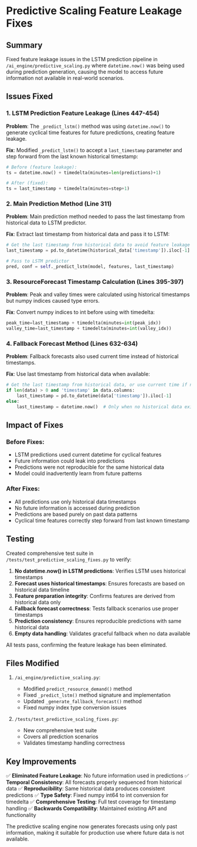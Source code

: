 # Predictive Scaling Feature Leakage Fixes

## Summary

Fixed feature leakage issues in the LSTM prediction pipeline in `/ai_engine/predictive_scaling.py` where `datetime.now()` was being used during prediction generation, causing the model to access future information not available in real-world scenarios.

## Issues Fixed

### 1. LSTM Prediction Feature Leakage (Lines 447-454)

**Problem**: The `_predict_lstm()` method was using `datetime.now()` to generate cyclical time features for future predictions, creating feature leakage.

**Fix**: Modified `_predict_lstm()` to accept a `last_timestamp` parameter and step forward from the last known historical timestamp:

```python
# Before (feature leakage):
ts = datetime.now() + timedelta(minutes=len(predictions)+1)

# After (fixed):
ts = last_timestamp + timedelta(minutes=step+1)
```

### 2. Main Prediction Method (Line 311)

**Problem**: Main prediction method needed to pass the last timestamp from historical data to LSTM predictor.

**Fix**: Extract last timestamp from historical data and pass it to LSTM:

```python
# Get the last timestamp from historical data to avoid feature leakage
last_timestamp = pd.to_datetime(historical_data['timestamp']).iloc[-1]

# Pass to LSTM predictor
pred, conf = self._predict_lstm(model, features, last_timestamp)
```

### 3. ResourceForecast Timestamp Calculation (Lines 395-397)

**Problem**: Peak and valley times were calculated using historical timestamps but numpy indices caused type errors.

**Fix**: Convert numpy indices to int before using with timedelta:

```python
peak_time=last_timestamp + timedelta(minutes=int(peak_idx))
valley_time=last_timestamp + timedelta(minutes=int(valley_idx))
```

### 4. Fallback Forecast Method (Lines 632-634)

**Problem**: Fallback forecasts also used current time instead of historical timestamps.

**Fix**: Use last timestamp from historical data when available:

```python
# Get the last timestamp from historical data, or use current time if no data
if len(data) > 0 and 'timestamp' in data.columns:
    last_timestamp = pd.to_datetime(data['timestamp']).iloc[-1]
else:
    last_timestamp = datetime.now()  # Only when no historical data exists
```

## Impact of Fixes

### Before Fixes:
- LSTM predictions used current datetime for cyclical features
- Future information could leak into predictions
- Predictions were not reproducible for the same historical data
- Model could inadvertently learn from future patterns

### After Fixes:
- All predictions use only historical data timestamps
- No future information is accessed during prediction
- Predictions are based purely on past data patterns
- Cyclical time features correctly step forward from last known timestamp

## Testing

Created comprehensive test suite in `/tests/test_predictive_scaling_fixes.py` to verify:

1. **No datetime.now() in LSTM predictions**: Verifies LSTM uses historical timestamps
2. **Forecast uses historical timestamps**: Ensures forecasts are based on historical data timeline
3. **Feature preparation integrity**: Confirms features are derived from historical data only
4. **Fallback forecast correctness**: Tests fallback scenarios use proper timestamps
5. **Prediction consistency**: Ensures reproducible predictions with same historical data
6. **Empty data handling**: Validates graceful fallback when no data available

All tests pass, confirming the feature leakage has been eliminated.

## Files Modified

1. `/ai_engine/predictive_scaling.py`:
   - Modified `predict_resource_demand()` method
   - Fixed `_predict_lstm()` method signature and implementation
   - Updated `_generate_fallback_forecast()` method
   - Fixed numpy index type conversion issues

2. `/tests/test_predictive_scaling_fixes.py`:
   - New comprehensive test suite
   - Covers all prediction scenarios
   - Validates timestamp handling correctness

## Key Improvements

✅ **Eliminated Feature Leakage**: No future information used in predictions
✅ **Temporal Consistency**: All forecasts properly sequenced from historical data
✅ **Reproducibility**: Same historical data produces consistent predictions
✅ **Type Safety**: Fixed numpy int64 to int conversion for timedelta
✅ **Comprehensive Testing**: Full test coverage for timestamp handling
✅ **Backwards Compatibility**: Maintained existing API and functionality

The predictive scaling engine now generates forecasts using only past information, making it suitable for production use where future data is not available.